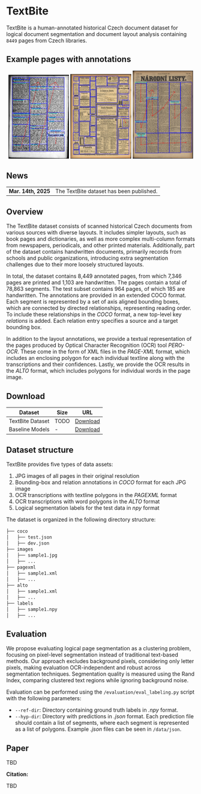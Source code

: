 # TextBite

TextBite is a human-annotated historical Czech document dataset for logical document segmentation and document layout analysis containing `8449` pages from Czech libraries.

## Example pages with annotations

<p align="center">
  <img src="data/render/1b8adb50-663f-11dc-9ecc-000d606f5dc6.jpg" width="32%" />
  <img src="data/render/6ab93746-435f-11dd-b505-00145e5790ea.jpg" width="32%" />
  <img src="data/render/21b4e41a-435f-11dd-b505-00145e5790ea.jpg" width="32%" />
</p>

## News

|   |    |
| :---------- | :----------------------------------- |
| **Mar. 14th, 2025**      | The TextBite dataset has been published. |


## Overview

The TextBite dataset consists of scanned historical Czech documents from various sources with diverse layouts. It includes simpler layouts, such as book pages and dictionaries, as well as more complex multi-column formats from newspapers, periodicals, and other printed materials. Additionally, part of the dataset contains handwritten documents, primarily records from schools and public organizations, introducing extra segmentation challenges due to their more loosely structured layouts.

In total, the dataset contains 8,449 annotated pages, from which 7,346 pages are printed and 1,103 are handwritten. The pages contain a total of 78,863 segments. The test subset contains 964 pages, of which 185 are handwritten. The annotations are provided in an extended COCO format. Each segment is represented by a set of axis aligned bounding boxes, which are connected by directed relationships, representing reading order. To include these relationships in the *COCO* format, a new top-level key *relations* is added. Each relation entry specifies a source and a target bounding box.

In addition to the layout annotations, we provide a textual representation of the pages produced by Optical Character Recognition (OCR) tool *PERO-OCR*. These come in the form of XML files in the *PAGE-XML* format, which includes an enclosing polygon for each individual textline along with the transcriptions and their confidences. Lastly, we provide the OCR results in the *ALTO* format, which includes polygons for individual words in the page image.

## Download

| Dataset | Size  | URL  |
|--------------|----------|-------------|
| TextBite Dataset | TODO | [Download]()|
| Baseline Models | - | [Download](https://nextcloud.fit.vutbr.cz/s/exFot2B82z44Qkp/download/models.zip) |


## Dataset structure

TextBite provides five types of data assets:

1. JPG images of all pages in their original resolution
2. Bounding-box and relation annotations in *COCO* format for each JPG image
3. OCR transcriptions with textline polygons in the *PAGEXML* format
4. OCR transcriptions with word polygons in the *ALTO* format
5. Logical segmentation labels for the test data in *npy* format

The dataset is organized in the following directory structure:
```
├── coco
│   ├── test.json
│   ├── dev.json
├── images
│   ├── sample1.jpg
│   ├── ...
├── pagexml
│   ├── sample1.xml
│   ├── ...
├── alto
│   ├── sample1.xml
│   ├── ...
├── labels
│   ├── sample1.npy
│   ├── ...
```

## Evaluation

We propose evaluating logical page segmentation as a clustering problem, focusing on pixel-level segmentation instead of traditional text-based methods. Our approach excludes background pixels, considering only letter pixels, making evaluation OCR-independent and robust across segmentation techniques. Segmentation quality is measured using the Rand Index, comparing clustered text regions while ignoring background noise.

Evaluation can be performed using the `/evaluation/eval_labeling.py` script with the following parameters:
- `--ref-dir`: Directory containing ground truth labels in *.npy* format.
- `--hyp-dir`: Directory with predictions in *.json* format. Each prediction file should contain a list of segments, where each segment is represented as a list of polygons. Example *.json* files can be seen in `/data/json`.

## Paper

TBD

**Citation:**

TBD
